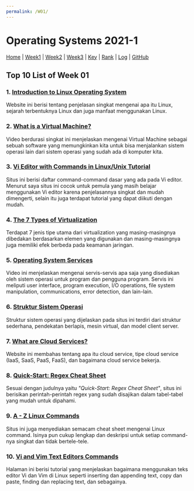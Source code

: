 ```yaml
---
permalink: /W01/
---
```

# Operating Systems 2021-1
[Home](../) |
[Week1](../W01/) |
[Week2](../W02/) |
[Week3](../W03/) |
[Key](../TXT/mypubkey.txt) |
[Rank](../TXT/myrank.txt) |
[Log](../TXT/mylog.txt) |
[GitHub](https://github.com/novihdn/os211)

## Top 10 List of Week 01

### 1. [Introduction to Linux Operating System](https://www.guru99.com/introduction-linux.html)
Website ini berisi tentang penjelasan singkat mengenai apa itu Linux, sejarah terbentuknya Linux dan juga manfaat menggunakan Linux.

### 2. [What is a Virtual Machine?](https://www.youtube.com/watch?v=ylVXjl4SwVo)
Video berdurasi singkat ini menjelaskan mengenai Virtual Machine sebagai sebuah software yang memungkinkan kita untuk bisa menjalankan sistem operasi lain dari sistem operasi yang sudah ada di komputer kita.

### 3. [Vi Editor with Commands in Linux/Unix Tutorial](https://www.guru99.com/the-vi-editor.html)
Situs ini berisi daftar command-command dasar yang ada pada Vi editor. Menurut saya situs ini cocok untuk pemula yang masih belajar menggunakan Vi editor karena penjelasannya singkat dan mudah dimengerti, selain itu juga terdapat tutorial yang dapat diikuti dengan mudah.

### 4. [The 7 Types of Virtualization](https://www.kelsercorp.com/blog/the-7-types-of-virtualization)
Terdapat 7 jenis tipe utama dari virtualization yang masing-masingnya dibedakan berdasarkan elemen yang digunakan dan masing-masingnya juga memiliki efek berbeda pada keamanan jaringan.

### 5. [Operating System Services](https://youtu.be/TQWERtMoKbl)
Video ini menjelaskan mengenai servis-servis apa saja yang disediakan oleh sistem operasi untuk program dan pengguna program. Servis ini meliputi user interface, program execution, I/O operations, file system manipulation, communications, error detection, dan lain-lain.

### 6. [Struktur Sistem Operasi](https://www.it-jurnal.com/struktur-sistem-operasi/)
Struktur sistem operasi yang dijelaskan pada situs ini terdiri dari struktur sederhana, pendekatan berlapis, mesin virtual, dan model client server.

### 7. [What are Cloud Services?](https://www.redhat.com/en/topics/cloud-computing/what-are-cloud-services)
Website ini membahas tentang apa itu cloud service, tipe cloud service (IaaS, SaaS, PaaS, FaaS), dan bagaimana cloud service bekerja.

### 8. [Quick-Start: Regex Cheat Sheet](https://www.rexegg.com/regex-quickstart.html)
Sesuai dengan judulnya yaitu *"Quick-Start: Regex Cheat Sheet"*, situs ini berisikan perintah-perintah regex yang sudah disajikan dalam tabel-tabel yang mudah untuk dipahami.

### 9. [A - Z Linux Commands](https://www.tecmint.com/linux-commands-cheat-sheet/?amp)
Situs ini juga menyediakan semacam cheat sheet mengenai Linux command. Isinya pun cukup lengkap dan deskripsi untuk setiap command-nya singkat dan tidak bertele-tele.

### 10. [Vi and Vim Text Editors Commands](https://www.computernetworkingnotes.com/linux-tutorials/vi-and-vim-text-editors-commands-explained.html)
Halaman ini berisi tutorial yang menjelaskan bagaimana menggunakan teks editor Vi dan Vim di Linux seperti inserting dan appending text, copy dan paste, finding dan replacing text, dan sebagainya.
